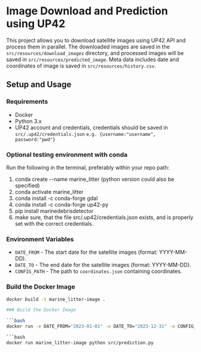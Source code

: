 
# Image Download and Prediction using UP42

This project allows you to download satellite images using UP42 API and process them in parallel. The downloaded images are saved in the `src/resources/download_images` directory, and processed images will be saved in `src/resources/predicted_image`. Meta data includes date and coordinates of image is saved in `src/resources/history.csv`.

## Setup and Usage

### Requirements

- Docker
- Python 3.x
- UP42 account and credentials, credentials should be saved in `src/.up42/credentials.json`
`e.g. {username:"username", password:"pwd"}`

### Optional testing environment with conda

Run the following in the terminal, preferably within your repo path:
1. conda create --name marine_litter (python version could also be specified)
2. conda activate marine_litter
3. conda install -c conda-forge gdal
4. conda install -c conda-forge up42-py
5. pip install marinedebrisdetector
6. make sure, that the file src/.up42/credentials.json exists, and is properly set with the correct credentials.
   
### Environment Variables

- `DATE_FROM` - The start date for the satellite images (format: YYYY-MM-DD).
- `DATE_TO` - The end date for the satellite images (format: YYYY-MM-DD).
- `CONFIG_PATH` - The path to `coordinates.json` containing coordinates.

### Build the Docker Image

```bash
docker build -t marine_litter-image .

### Build the Docker Image

```bash
docker run -e DATE_FROM="2023-01-01" -e DATE_TO="2023-12-31" -e CONFIG_PATH="/marine_litter/src/resources/config.json"  -v "$(pwd)/src/.up42/credentials.json:/marine_litter/src/.up42/credentials.json" -v "$(pwd)/src/resources:/marine_litter/src/resources" marine_litter-image

```bash
docker run marine_litter-image python src/prediction.py

